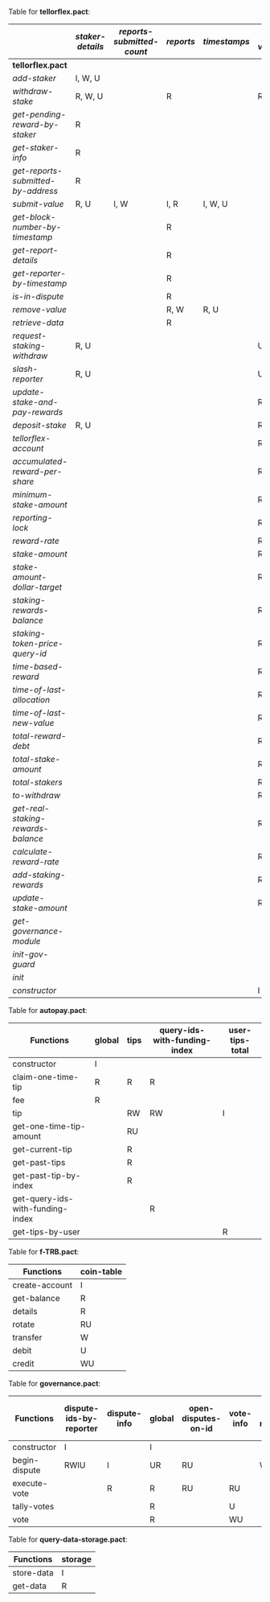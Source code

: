 Table for **tellorflex.pact**:

|                       | *staker-details* | *reports-submitted-count* | *reports* | *timestamps* | *global-variables* | *governance-table* | *gov-guard* |
|-----------------------|------------------|---------------------------|-----------|--------------|--------------------|--------------------|-------------|
| **tellorflex.pact**   |                  |                           |           |              |                    |                    |             |
| *add-staker*          | I, W, U          |                           |           |              |                    |                    |             |
| *withdraw-stake*      | R, W, U          |                           | R         |              | R                  |                    |             |
| *get-pending-reward-by-staker* | R    |                           |           |              |                    |                    |             |
| *get-staker-info*     | R                |                           |           |              |                    |                    |             |
| *get-reports-submitted-by-address* | R  |                           |           |              |                    |                    |             |
| *submit-value*        | R, U             | I, W                      | I, R      | I, W, U      |                    |                    |             |
| *get-block-number-by-timestamp* |        |                           | R         |              |                    |                    |             |
| *get-report-details*  |                  |                           | R         |              |                    |                    |             |
| *get-reporter-by-timestamp* |            |                           | R         |              |                    |                    |             |
| *is-in-dispute*       |                  |                           | R         |              |                    |                    |             |
| *remove-value*        |                  |                           | R, W      | R, U         |                    |                    |             |
| *retrieve-data*       |                  |                           | R         |              |                    |                    |             |
| *request-staking-withdraw* | R, U        |                           |           |              | U                  |                    |             |
| *slash-reporter*      | R, U             |                           |           |              | U                  |                    |             |
| *update-stake-and-pay-rewards* |         |                           |           |              | R, U               |                    |             |
| *deposit-stake*       | R, U             |                           |           |              | R, U               |                    |             |
| *tellorflex-account*  |                  |                           |           |              | R                  |                    |             |
| *accumulated-reward-per-share* |          |                           |           |              | R                  |                    |             |
| *minimum-stake-amount* |                 |                           |           |              | R                  |                    |             |
| *reporting-lock*      |                  |                           |           |              | R                  |                    |             |
| *reward-rate*         |                  |                           |           |              | R                  |                    |             |
| *stake-amount*        |                  |                           |           |              | R                  |                    |             |
| *stake-amount-dollar-target* |            |                           |           |              | R                  |                    |             |
| *staking-rewards-balance* |               |                           |           |              | R                  |                    |             |
| *staking-token-price-query-id* |          |                           |           |              | R                  |                    |             |
| *time-based-reward*   |                  |                           |           |              | R                  |                    |             |
| *time-of-last-allocation* |               |                           |           |              | R                  |                    |             |
| *time-of-last-new-value* |                |                           |           |              | R                  |                    |             |
| *total-reward-debt*   |                  |                           |           |              | R                  |                    |             |
| *total-stake-amount*  |                  |                           |           |              | R                  |                    |             |
| *total-stakers*       |                  |                           |           |              | R                  |                    |             |
| *to-withdraw*         |                  |                           |           |              | R                  |                    |             |
| *get-real-staking-rewards-balance* |       |                           |           |              | R                  |                    |             |
| *calculate-reward-rate* |                |                           |           |              | R                  |                    |             |
| *add-staking-rewards* |                  |                           |           |              | R, U               |                    |             |
| *update-stake-amount* |                  |                           |           |              | R, U               |                    |             |
| *get-governance-module* |                |                           |           |              |                    | R                  |             |
| *init-gov-guard*      |                  |                           |           |              |                    |                    | I           |
| *init*                |                  |                           |           |              |                    | I                  |             |
| *constructor*         |                  |                           |           |              | I                  |                    |             |

Table for **autopay.pact**:

| Functions               |global |tips  |query-ids-with-funding-index |user-tips-total |
|-------------------------|-------|------|-----------------------------|----------------|
| constructor             | I     |      |                             |                |
| claim-one-time-tip      | R     | R    | R                           |                |
| fee                     | R     |      |                             |                |
| tip                     |       | RW   | RW                          | I              |
| get-one-time-tip-amount |       | RU   |                             |                |
| get-current-tip         |       | R    |                             |                |
| get-past-tips           |       | R    |                             |                |
| get-past-tip-by-index   |       | R    |                             |                |
| get-query-ids-with-funding-index |   |  | R                           |                |
| get-tips-by-user        |       |      |                             | R              |

Table for **f-TRB.pact**:

| Functions          | coin-table |
|--------------------|------------|
| create-account     | I          |
| get-balance        | R          |
| details            | R          |
| rotate             | RU         |
| transfer           | W          |
| debit              | U          |
| credit             | WU         |

Table for **governance.pact**:

| Functions          | dispute-ids-by-reporter | dispute-info | global | open-disputes-on-id | vote-info | vote-rounds | vote-tally-by-address |
|--------------------|-------------------------|--------------|--------|---------------------|-----------|-------------|----------------------|
| constructor        | I                       |              | I      |                     |           |             |                      |
| begin-dispute      | RWIU                    | I            | UR     | RU                  |           | W           |                      |
| execute-vote       |                         | R            | R      | RU                  | RU        |             |                      |
| tally-votes        |                         |              | R      |                     | U         |             |                      |
| vote               |                         |              | R      |                     | WU        |             | W                    |

Table for **query-data-storage.pact**:

| Functions   |  storage |
|-------------|----------|
| store-data  | I        |
| get-data    | R        |